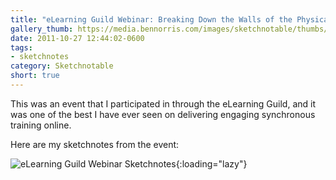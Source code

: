 ```yaml
---
title: "eLearning Guild Webinar: Breaking Down the Walls of the Physical Classroom"
gallery_thumb: https://media.bennorris.com/images/sketchnotable/thumbs/elearning-guild-2011.jpg
date: 2011-10-27 12:44:02-0600
tags:
- sketchnotes
category: Sketchnotable
short: true
---
```


This was an event that I participated in through the eLearning Guild, and it was one of the best I have ever seen on delivering engaging synchronous training online.

Here are my sketchnotes from the event:

![eLearning Guild Webinar Sketchnotes](https://media.bennorris.com/images/sketchnotable/general/elearning-guild-2011.jpg){:loading="lazy"}
